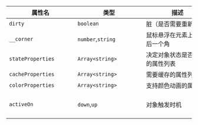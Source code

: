 | <div style="width: 170px">属性名</div> | <div style="width: 170px">类型</div> | <div style="width: 170px">描述</div> | <div style="width: 100px">默认值</div> |
| --- | --- | --- | --- |
| `dirty`           | `boolean`         | 脏（是否需要重新渲染）         | `false`                              |           |
| `__corner`        | `number`,`string` | 鼠标悬浮在元素上的最后一个角   | `0`                                  | 0为没有角 |
| `stateProperties` | `Array<string>`   | 决定对象状态是否变化的属性列表 | 参考官网(太多了)                     |           |
| `cacheProperties` | `Array<string>`   | 需要缓存的属性列表             | 同上...太多了                        |           |
| `colorProperties` | `Array<string>`   | 支持颜色动画的属性             | `fill`,`stroke`,`backgroundColor`    |           |
| `activeOn`        | `down`,`up`       | 对象触发时机                   | `down`, mousedown/touchstart时候激活 |           |
